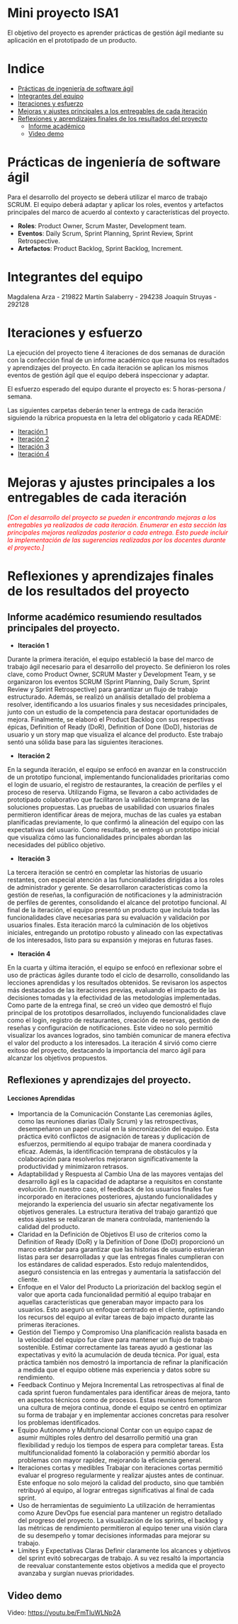 # Mini proyecto ISA1

El objetivo del proyecto es aprender prácticas de gestión ágil mediante su aplicación en el prototipado de un producto.

# Indice

- [Prácticas de ingeniería de software ágil](#prácticas-de-ingeniería-de-software-ágil)
- [Integrantes del equipo](#integrantes-del-equipo)
- [Iteraciones y esfuerzo](#iteraciones-y-esfuerzo)
- [Mejoras y ajustes principales a los entregables de cada iteración](#mejoras-y-ajustes-principales-a-los-entregables-de-cada-iteración)
- [Reflexiones y aprendizajes finales de los resultados del proyecto](#reflexiones-y-aprendizajes-finales-de-los-resultados-del-proyecto)
  - [Informe académico](#informe-académico)
  - [Video demo](#video-demo)

# Prácticas de ingeniería de software ágil

Para el desarrollo del proyecto se deberá utilizar el marco de trabajo SCRUM. El equipo deberá adaptar y aplicar los roles, eventos y artefactos principales del marco de acuerdo al contexto y características del proyecto.

- **Roles**: Product Owner, Scrum Master, Development team.
- **Eventos**: Daily Scrum, Sprint Planning, Sprint Review, Sprint Retrospective.
- **Artefactos**: Product Backlog, Sprint Backlog, Increment.

# Integrantes del equipo

Magdalena Arza - 219822
Martín Salaberry - 294238
Joaquín Struyas - 292128

# Iteraciones y esfuerzo

La ejecución del proyecto tiene 4 iteraciones de dos semanas de duración con la confección final de un informe académico que resuma los resultados y aprendizajes del proyecto. En cada iteración se aplican los mismos eventos de gestión ágil que el equipo deberá inspeccionar y adaptar.

El esfuerzo esperado del equipo durante el proyecto es: 5 horas-persona / semana.

Las siguientes carpetas deberán tener la entrega de cada iteración siguiendo la rúbrica propuesta en la letra del obligatorio y cada README:

- [Iteración 1](./iteración-1/README.md)
- [Iteración 2](./iteración-2/README.md)
- [Iteración 3](./iteración-3/README.md)
- [Iteración 4](./iteración-4/README.md)

# Mejoras y ajustes principales a los entregables de cada iteración

_<span style="color:red">[Con el desarrollo del proyecto se pueden ir encontrando mejoras a los entregables ya realizados de cada iteración. Enumerar en esta sección las principales mejoras realizadas posterior a cada entrega. Esto puede incluir la implementación de las sugerencias realizadas por los docentes durante el proyecto.]_

# Reflexiones y aprendizajes finales de los resultados del proyecto

## Informe académico resumiendo resultados principales del proyecto.

- **Iteración 1**

Durante la primera iteración, el equipo estableció la base del marco de trabajo ágil necesario para el desarrollo del proyecto. Se definieron los roles clave, como Product Owner, SCRUM Master y Development Team, y se organizaron los eventos SCRUM (Sprint Planning, Daily Scrum, Sprint Review y Sprint Retrospective) para garantizar un flujo de trabajo estructurado. Además, se realizó un análisis detallado del problema a resolver, identificando a los usuarios finales y sus necesidades principales, junto con un estudio de la competencia para destacar oportunidades de mejora. Finalmente, se elaboró el Product Backlog con sus respectivas épicas, Definition of Ready (DoR), Definition of Done (DoD), historias de usuario y un story map que visualiza el alcance del producto. Este trabajo sentó una sólida base para las siguientes iteraciones.

- **Iteración 2**

En la segunda iteración, el equipo se enfocó en avanzar en la construcción de un prototipo funcional, implementando funcionalidades prioritarias como el login de usuario, el registro de restaurantes, la creación de perfiles y el proceso de reserva. Utilizando Figma, se llevaron a cabo actividades de prototipado colaborativo que facilitaron la validación temprana de las soluciones propuestas. Las pruebas de usabilidad con usuarios finales permitieron identificar áreas de mejora, muchas de las cuales ya estaban planificadas previamente, lo que confirmó la alineación del equipo con las expectativas del usuario. Como resultado, se entregó un prototipo inicial que visualiza cómo las funcionalidades principales abordan las necesidades del público objetivo.

- **Iteración 3**

La tercera iteración se centró en completar las historias de usuario restantes, con especial atención a las funcionalidades dirigidas a los roles de administrador y gerente. Se desarrollaron características como la gestión de reseñas, la configuración de notificaciones y la administración de perfiles de gerentes, consolidando el alcance del prototipo funcional. Al final de la iteración, el equipo presentó un producto que incluía todas las funcionalidades clave necesarias para su evaluación y validación por usuarios finales. Esta iteración marcó la culminación de los objetivos iniciales, entregando un prototipo robusto y alineado con las expectativas de los interesados, listo para su expansión y mejoras en futuras fases.

- **Iteración 4**

En la cuarta y última iteración, el equipo se enfocó en reflexionar sobre el uso de prácticas ágiles durante todo el ciclo de desarrollo, consolidando las lecciones aprendidas y los resultados obtenidos. Se revisaron los aspectos más destacados de las iteraciones previas, evaluando el impacto de las decisiones tomadas y la efectividad de las metodologías implementadas. Como parte de la entrega final, se creó un video que demostró el flujo principal de los prototipos desarrollados, incluyendo funcionalidades clave como el login, registro de restaurantes, creación de reservas, gestión de reseñas y configuración de notificaciones. Este video no solo permitió visualizar los avances logrados, sino también comunicar de manera efectiva el valor del producto a los interesados. La iteración 4 sirvió como cierre exitoso del proyecto, destacando la importancia del marco ágil para alcanzar los objetivos propuestos.

## Reflexiones y aprendizajes del proyecto.

#### Lecciones Aprendidas

- Importancia de la Comunicación Constante
  Las ceremonias ágiles, como las reuniones diarias (Daily Scrum) y las retrospectivas, desempeñaron un papel crucial en la sincronización del equipo. Esta práctica evitó conflictos de asignación de tareas y duplicación de esfuerzos, permitiendo al equipo trabajar de manera coordinada y eficaz. Además, la identificación temprana de obstáculos y la colaboración para resolverlos mejoraron significativamente la productividad y minimizaron retrasos.
- Adaptabilidad y Respuesta al Cambio
  Una de las mayores ventajas del desarrollo ágil es la capacidad de adaptarse a requisitos en constante evolución. En nuestro caso, el feedback de los usuarios finales fue incorporado en iteraciones posteriores, ajustando funcionalidades y mejorando la experiencia del usuario sin afectar negativamente los objetivos generales. La estructura iterativa del trabajo garantizó que estos ajustes se realizaran de manera controlada, manteniendo la calidad del producto.
- Claridad en la Definición de Objetivos
  El uso de criterios como la Definition of Ready (DoR) y la Definition of Done (DoD) proporcionó un marco estándar para garantizar que las historias de usuario estuvieran listas para ser desarrolladas y que las entregas finales cumplieran con los estándares de calidad esperados. Esto redujo malentendidos, aseguró consistencia en las entregas y aumentaría la satisfacción del cliente.
- Enfoque en el Valor del Producto
  La priorización del backlog según el valor que aporta cada funcionalidad permitió al equipo trabajar en aquellas características que generaban mayor impacto para los usuarios. Esto aseguró un enfoque centrado en el cliente, optimizando los recursos del equipo al evitar tareas de bajo impacto durante las primeras iteraciones.
- Gestión del Tiempo y Compromiso
  Una planificación realista basada en la velocidad del equipo fue clave para mantener un flujo de trabajo sostenible. Estimar correctamente las tareas ayudó a gestionar las expectativas y evitó la acumulación de deuda técnica. Por igual, esta práctica también nos demostró la importancia de refinar la planificación a medida que el equipo obtiene más experiencia y datos sobre su rendimiento.
- Feedback Continuo y Mejora Incremental
  Las retrospectivas al final de cada sprint fueron fundamentales para identificar áreas de mejora, tanto en aspectos técnicos como de procesos. Estas reuniones fomentaron una cultura de mejora continua, donde el equipo se centró en optimizar su forma de trabajar y en implementar acciones concretas para resolver los problemas identificados.
- Equipo Autónomo y Multifuncional
  Contar con un equipo capaz de asumir múltiples roles dentro del desarrollo permitió una gran flexibilidad y redujo los tiempos de espera para completar tareas. Esta multifuncionalidad fomentó la colaboración y permitió abordar los problemas con mayor rapidez, mejorando la eficiencia general.
- Iteraciones cortas y medibles
  Trabajar con iteraciones cortas permitió evaluar el progreso regularmente y realizar ajustes antes de continuar. Este enfoque no solo mejoró la calidad del producto, sino que también retribuyó al equipo, al lograr entregas significativas al final de cada sprint.
- Uso de herramientas de seguimiento
  La utilización de herramientas como Azure DevOps fue esencial para mantener un registro detallado del progreso del proyecto. La visualización de los sprints, el backlog y las métricas de rendimiento permitieron al equipo tener una visión clara de su desempeño y tomar decisiones informadas para mejorar su trabajo.
- Límites y Expectativas Claras
  Definir claramente los alcances y objetivos del sprint evitó sobrecargas de trabajo. A su vez resaltó la importancia de reevaluar constantemente estos objetivos a medida que el proyecto avanzaba y surgían nuevas prioridades.

## Video demo

Video: https://youtu.be/FmTIuWLNp2A
